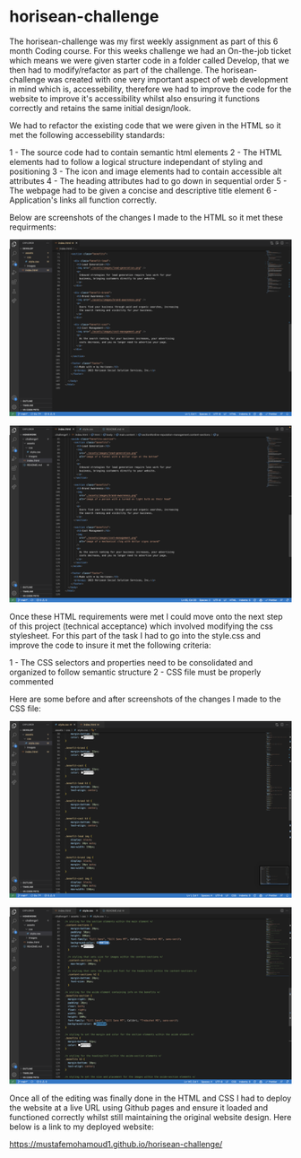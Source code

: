 # horisean-challenge

The horisean-challenge was my first weekly assignment as part of this 6 month Coding course. For this weeks challenge we had an On-the-job ticket which means we were given starter code in a folder called Develop, that we then had to modify/refactor as part of the challenge. The horisean-challenge was created with one very important aspect of web development in mind which is, accessebility, therefore we had to improve the code for the website to improve it's accessibility whilst also ensuring it functions correctly and retains the same initial design/look.

We had to refactor the existing code that we were given in the HTML so it met the following accessebility standards:

1 - The source code had to contain semantic html elements
2 - The HTML elements had to follow a logical structure independant of styling and positioning
3 - The icon and image elements had to contain accessible alt attributes
4 - The heading attributes had to go down in sequential order
5 - The webpage had to be given a concise and descriptive title element
6 - Application's links all function correctly.

Below are screenshots of the changes I made to the HTML so it met these requirments:

![html before changes](assets/html%20before.png)

![html after changes](assets/html%20after.png)


Once these HTML requirements were met I could move onto the next step of this project (technical acceptance) which involved modifying the css stylesheet. For this part of the task I had to go into the style.css and improve the code to insure it met the following criteria:

1 - The CSS selectors and properties need to be consolidated and organized to follow semantic structure 
2 - CSS file must be properly commented

Here are some before and after screenshots of the changes I made to the CSS file:

![CSS before](assets/css%20before%20.png)

![CSS after](assets/css%20after.png)

Once all of the editing was finally done in the HTML and CSS I had to deploy the website at a live URL using Github pages and ensure it loaded and functioned correctly whilst still maintaining the original website design. Here below is a link to my deployed website:

https://mustafemohamoud1.github.io/horisean-challenge/

